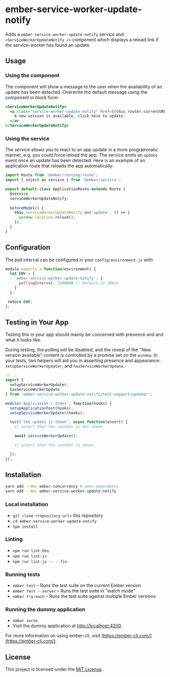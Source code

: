 # ember-service-worker-update-notify

Adds a `ember-service-worker-update-notify` service and `<ServiceWorkerUpdateNotify />` 
component which displays a reload link if the service-worker has found an update.

## Usage

### Using the component 

The component will show a message to the user when the availability of an update
has been detected. Overwrite the default message using the component in block form:

```handlebars
<ServiceWorkerUpdateNotify>
  <a class="service-worker-update-notify" href={{this.router.currentURL}}>
    A new version is available, click here to update.
  </a>
</ServiceWorkerUpdateNotify>
```

### Using the service

The service allows you to react to an app update in a more programmatic manner, e.g. 
you could force reload the app. The service emits an `update` event once an update
has been detected. Here is an example of an application route that reloads the app
automatically:

```js
import Route from '@ember/routing/route';
import { inject as service } from '@ember/service';

export default class ApplicationRoute extends Route {
  @service
  serviceWorkerUpdateNotify;
  
  beforeModel() {
    this.serviceWorkerUpdateNotify.on('update', () => {
      window.location.reload();
    });
  }
}
```

## Configuration

The poll interval can be configured in your `config/environment.js` with:

```js
module.exports = function(environment) {
  let ENV = {
    'ember-service-worker-update-notify': {
      pollingInterval: 1200000 // Default is 20min
    }
  };

 return ENV;
};
```

## Testing in Your App

Testing this in your app should mainly be concerned with presence
and and what it looks like.

During testing, the polling will be disabled,
and the reveal of the "New version available" content
is controlled by a promise set on the `window`.
In your tests, two helpers will aid you in asserting
presence and appearance: `setupServiceWorkerUpdater`,
and `hasServiceWorkerUpdate`.

```js
// ...
import {
  setupServiceWorkerUpdater,
  hasServiceWorkerUpdate
} from 'ember-service-worker-update-notify/test-support/updater';

module('Application | Index', function(hooks) {
  setupApplicationTest(hooks);
  setupServiceWorkerUpdater(hooks);

  test('the update is shown', async function(assert) {
    // assert that the content is not shown

    await serviceWorkerUpdate();

    // assert that the content is shown

  });
});
```


## Installation

```bash
yarn add --dev ember-concurrency # peer-dependency
yarn add --dev ember-service-worker-update-notify
```

### Local installation

- `git clone <repository-url>` this repository
- `cd ember-service-worker-update-notify`
- `npm install`

### Linting

- `npm run lint:hbs`
- `npm run lint:js`
- `npm run lint:js -- --fix`

### Running tests

- `ember test` – Runs the test suite on the current Ember version
- `ember test --server` – Runs the test suite in "watch mode"
- `ember try:each` – Runs the test suite against multiple Ember versions

### Running the dummy application

- `ember serve`
- Visit the dummy application at [http://localhost:4200](http://localhost:4200).

For more information on using ember-cli, visit [https://ember-cli.com/](https://ember-cli.com/).

## License

This project is licensed under the [MIT License](LICENSE.md).
